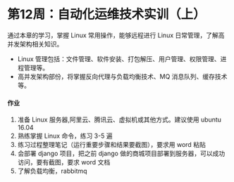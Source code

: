 # 第12周：自动化运维技术实训（上）

通过本章的学习，掌握 Linux 常用操作，能够远程进行 Linux 日常管理，了解高并发架构相关知识。

- Linux 管理包括：文件管理、软件安装、打包解压、用户管理、权限管理、进程管理等。
- 高并发架构部份，将掌握反向代理与负载均衡技术、MQ 消息队列、缓存技术等。



#### 作业

1. 准备 Linux 服务器,阿里云、腾讯云、虚拟机或其他方式。建议使用 ubuntu 16.04 
2. 熟练掌握 Linux 命令，练习 3-5 遍  
3. 练习过程整理笔记（运行重要步骤和结果要截图），要求用 word 粘贴  
4. 会部署 django 项目，把之前 django 做的商城项目部署到服务器，可以成功访问，要有截图，要求 word 文档 
5. 了解负载均衡，rabbitmq 